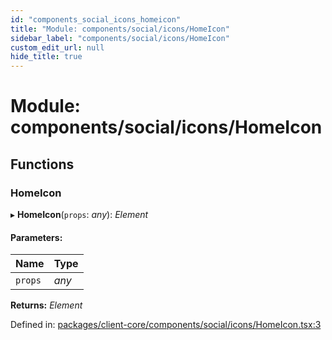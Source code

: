 ```yaml
---
id: "components_social_icons_homeicon"
title: "Module: components/social/icons/HomeIcon"
sidebar_label: "components/social/icons/HomeIcon"
custom_edit_url: null
hide_title: true
---
```


# Module: components/social/icons/HomeIcon

## Functions

### HomeIcon

▸ **HomeIcon**(`props`: *any*): *Element*

#### Parameters:

Name | Type |
:------ | :------ |
`props` | *any* |

**Returns:** *Element*

Defined in: [packages/client-core/components/social/icons/HomeIcon.tsx:3](https://github.com/xr3ngine/xr3ngine/blob/56376a778/packages/client-core/components/social/icons/HomeIcon.tsx#L3)

